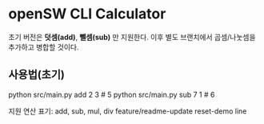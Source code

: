 # openSW CLI Calculator

초기 버전은 **덧셈(add)**, **뺄셈(sub)** 만 지원한다.
이후 별도 브랜치에서 곱셈/나눗셈을 추가하고 병합할 것이다.

## 사용법(초기)

python src/main.py add 2 3   # 5
python src/main.py sub 7 1   # 6

지원 연산 표기: add, sub, mul, div
feature/readme-update
reset-demo line
